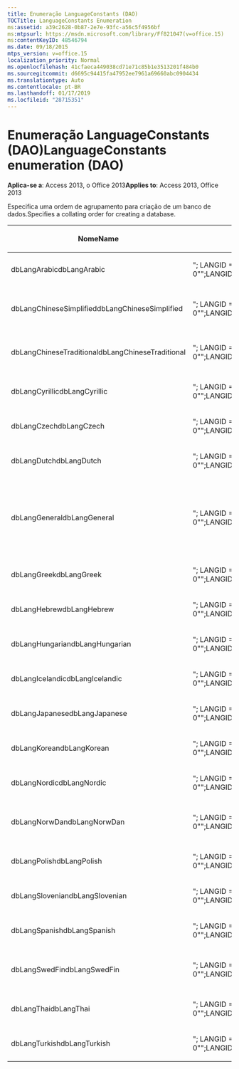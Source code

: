 ```yaml
---
title: Enumeração LanguageConstants (DAO)
TOCTitle: LanguageConstants Enumeration
ms:assetid: a39c2628-0b87-2e7e-93fc-a56c5f4956bf
ms:mtpsurl: https://msdn.microsoft.com/library/Ff821047(v=office.15)
ms:contentKeyID: 48546794
ms.date: 09/18/2015
mtps_version: v=office.15
localization_priority: Normal
ms.openlocfilehash: 41cfaeca449038cd71e71c85b1e3513201f484b0
ms.sourcegitcommit: d6695c94415fa47952ee7961a69660abc0904434
ms.translationtype: Auto
ms.contentlocale: pt-BR
ms.lasthandoff: 01/17/2019
ms.locfileid: "28715351"
---
```

# <a name="languageconstants-enumeration-dao"></a><span data-ttu-id="f459b-102">Enumeração LanguageConstants (DAO)</span><span class="sxs-lookup"><span data-stu-id="f459b-102">LanguageConstants enumeration (DAO)</span></span>


<span data-ttu-id="f459b-103">**Aplica-se a**: Access 2013, o Office 2013</span><span class="sxs-lookup"><span data-stu-id="f459b-103">**Applies to**: Access 2013, Office 2013</span></span>

<span data-ttu-id="f459b-104">Especifica uma ordem de agrupamento para criação de um banco de dados.</span><span class="sxs-lookup"><span data-stu-id="f459b-104">Specifies a collating order for creating a database.</span></span>

<table>
<colgroup>
<col style="width: 33%" />
<col style="width: 33%" />
<col style="width: 33%" />
</colgroup>
<thead>
<tr class="header">
<th><p><span data-ttu-id="f459b-105">Nome</span><span class="sxs-lookup"><span data-stu-id="f459b-105">Name</span></span></p></th>
<th><p><span data-ttu-id="f459b-106">Valor</span><span class="sxs-lookup"><span data-stu-id="f459b-106">Value</span></span></p></th>
<th><p><span data-ttu-id="f459b-107">Descrição</span><span class="sxs-lookup"><span data-stu-id="f459b-107">Description</span></span></p></th>
</tr>
</thead>
<tbody>
<tr class="odd">
<td><p><span data-ttu-id="f459b-108">dbLangArabic</span><span class="sxs-lookup"><span data-stu-id="f459b-108">dbLangArabic</span></span></p></td>
<td><p><span data-ttu-id="f459b-109">&quot;; LANGID = 0X0401; CP = 1256; PAÍS = 0&quot;</span><span class="sxs-lookup"><span data-stu-id="f459b-109">&quot;;LANGID=0x0401;CP=1256;COUNTRY=0&quot;</span></span></p></td>
<td><p><span data-ttu-id="f459b-110">Árabe</span><span class="sxs-lookup"><span data-stu-id="f459b-110">Arabic</span></span></p></td>
</tr>
<tr class="even">
<td><p><span data-ttu-id="f459b-111">dbLangChineseSimplified</span><span class="sxs-lookup"><span data-stu-id="f459b-111">dbLangChineseSimplified</span></span></p></td>
<td><p><span data-ttu-id="f459b-112">&quot;; LANGID = 0X0804; CP = 936; PAÍS = 0&quot;</span><span class="sxs-lookup"><span data-stu-id="f459b-112">&quot;;LANGID=0x0804;CP=936;COUNTRY=0&quot;</span></span></p></td>
<td><p><span data-ttu-id="f459b-113">Chinês simplificado</span><span class="sxs-lookup"><span data-stu-id="f459b-113">Simplified Chinese</span></span></p></td>
</tr>
<tr class="odd">
<td><p><span data-ttu-id="f459b-114">dbLangChineseTraditional</span><span class="sxs-lookup"><span data-stu-id="f459b-114">dbLangChineseTraditional</span></span></p></td>
<td><p><span data-ttu-id="f459b-115">&quot;; LANGID = 0X0404; CP = 950; PAÍS = 0&quot;</span><span class="sxs-lookup"><span data-stu-id="f459b-115">&quot;;LANGID=0x0404;CP=950;COUNTRY=0&quot;</span></span></p></td>
<td><p><span data-ttu-id="f459b-116">Chinês tradicional</span><span class="sxs-lookup"><span data-stu-id="f459b-116">Traditional Chinese</span></span></p></td>
</tr>
<tr class="even">
<td><p><span data-ttu-id="f459b-117">dbLangCyrillic</span><span class="sxs-lookup"><span data-stu-id="f459b-117">dbLangCyrillic</span></span></p></td>
<td><p><span data-ttu-id="f459b-118">&quot;; LANGID = 0X0419; CP = 1251; PAÍS = 0&quot;</span><span class="sxs-lookup"><span data-stu-id="f459b-118">&quot;;LANGID=0x0419;CP=1251;COUNTRY=0&quot;</span></span></p></td>
<td><p><span data-ttu-id="f459b-119">Russo</span><span class="sxs-lookup"><span data-stu-id="f459b-119">Russian</span></span></p></td>
</tr>
<tr class="odd">
<td><p><span data-ttu-id="f459b-120">dbLangCzech</span><span class="sxs-lookup"><span data-stu-id="f459b-120">dbLangCzech</span></span></p></td>
<td><p><span data-ttu-id="f459b-121">&quot;; LANGID = 0X0405; CP = 1250; PAÍS = 0&quot;</span><span class="sxs-lookup"><span data-stu-id="f459b-121">&quot;;LANGID=0x0405;CP=1250;COUNTRY=0&quot;</span></span></p></td>
<td><p><span data-ttu-id="f459b-122">Tcheco</span><span class="sxs-lookup"><span data-stu-id="f459b-122">Czech</span></span></p></td>
</tr>
<tr class="even">
<td><p><span data-ttu-id="f459b-123">dbLangDutch</span><span class="sxs-lookup"><span data-stu-id="f459b-123">dbLangDutch</span></span></p></td>
<td><p><span data-ttu-id="f459b-124">&quot;; LANGID = 0X0413; CP = 1252; PAÍS = 0&quot;</span><span class="sxs-lookup"><span data-stu-id="f459b-124">&quot;;LANGID=0x0413;CP=1252;COUNTRY=0&quot;</span></span></p></td>
<td><p><span data-ttu-id="f459b-125">Holandês</span><span class="sxs-lookup"><span data-stu-id="f459b-125">Dutch</span></span></p></td>
</tr>
<tr class="odd">
<td><p><span data-ttu-id="f459b-126">dbLangGeneral</span><span class="sxs-lookup"><span data-stu-id="f459b-126">dbLangGeneral</span></span></p></td>
<td><p><span data-ttu-id="f459b-127">&quot;; LANGID = 0X0409; CP = 1252; PAÍS = 0&quot;</span><span class="sxs-lookup"><span data-stu-id="f459b-127">&quot;;LANGID=0x0409;CP=1252;COUNTRY=0&quot;</span></span></p></td>
<td><p><span data-ttu-id="f459b-128">Inglês, alemão, francês, português, italiano e espanhol moderno</span><span class="sxs-lookup"><span data-stu-id="f459b-128">English, German, French, Portuguese, Italian, and Modern Spanish</span></span></p></td>
</tr>
<tr class="even">
<td><p><span data-ttu-id="f459b-129">dbLangGreek</span><span class="sxs-lookup"><span data-stu-id="f459b-129">dbLangGreek</span></span></p></td>
<td><p><span data-ttu-id="f459b-130">&quot;; LANGID = 0X0408; CP = 1253; PAÍS = 0&quot;</span><span class="sxs-lookup"><span data-stu-id="f459b-130">&quot;;LANGID=0x0408;CP=1253;COUNTRY=0&quot;</span></span></p></td>
<td><p><span data-ttu-id="f459b-131">Grego</span><span class="sxs-lookup"><span data-stu-id="f459b-131">Greek</span></span></p></td>
</tr>
<tr class="odd">
<td><p><span data-ttu-id="f459b-132">dbLangHebrew</span><span class="sxs-lookup"><span data-stu-id="f459b-132">dbLangHebrew</span></span></p></td>
<td><p><span data-ttu-id="f459b-133">&quot;; LANGID = 0X040D; CP = 1255; PAÍS = 0&quot;</span><span class="sxs-lookup"><span data-stu-id="f459b-133">&quot;;LANGID=0x040D;CP=1255;COUNTRY=0&quot;</span></span></p></td>
<td><p><span data-ttu-id="f459b-134">Hebraico</span><span class="sxs-lookup"><span data-stu-id="f459b-134">Hebrew</span></span></p></td>
</tr>
<tr class="even">
<td><p><span data-ttu-id="f459b-135">dbLangHungarian</span><span class="sxs-lookup"><span data-stu-id="f459b-135">dbLangHungarian</span></span></p></td>
<td><p><span data-ttu-id="f459b-136">&quot;; LANGID = 0X040E; CP = 1250; PAÍS = 0&quot;</span><span class="sxs-lookup"><span data-stu-id="f459b-136">&quot;;LANGID=0x040E;CP=1250;COUNTRY=0&quot;</span></span></p></td>
<td><p><span data-ttu-id="f459b-137">Húngaro</span><span class="sxs-lookup"><span data-stu-id="f459b-137">Hungarian</span></span></p></td>
</tr>
<tr class="odd">
<td><p><span data-ttu-id="f459b-138">dbLangIcelandic</span><span class="sxs-lookup"><span data-stu-id="f459b-138">dbLangIcelandic</span></span></p></td>
<td><p><span data-ttu-id="f459b-139">&quot;; LANGID = 0X040F; CP = 1252; PAÍS = 0&quot;</span><span class="sxs-lookup"><span data-stu-id="f459b-139">&quot;;LANGID=0x040F;CP=1252;COUNTRY=0&quot;</span></span></p></td>
<td><p><span data-ttu-id="f459b-140">Islandês</span><span class="sxs-lookup"><span data-stu-id="f459b-140">Icelandic</span></span></p></td>
</tr>
<tr class="even">
<td><p><span data-ttu-id="f459b-141">dbLangJapanese</span><span class="sxs-lookup"><span data-stu-id="f459b-141">dbLangJapanese</span></span></p></td>
<td><p><span data-ttu-id="f459b-142">&quot;; LANGID = 0X0411; CP = 932; PAÍS = 0&quot;</span><span class="sxs-lookup"><span data-stu-id="f459b-142">&quot;;LANGID=0x0411;CP=932;COUNTRY=0&quot;</span></span></p></td>
<td><p><span data-ttu-id="f459b-143">Japonês</span><span class="sxs-lookup"><span data-stu-id="f459b-143">Japanese</span></span></p></td>
</tr>
<tr class="odd">
<td><p><span data-ttu-id="f459b-144">dbLangKorean</span><span class="sxs-lookup"><span data-stu-id="f459b-144">dbLangKorean</span></span></p></td>
<td><p><span data-ttu-id="f459b-145">&quot;; LANGID = 0X0412; CP = 949; PAÍS = 0&quot;</span><span class="sxs-lookup"><span data-stu-id="f459b-145">&quot;;LANGID=0x0412;CP=949;COUNTRY=0&quot;</span></span></p></td>
<td><p><span data-ttu-id="f459b-146">Coreano</span><span class="sxs-lookup"><span data-stu-id="f459b-146">Korean</span></span></p></td>
</tr>
<tr class="even">
<td><p><span data-ttu-id="f459b-147">dbLangNordic</span><span class="sxs-lookup"><span data-stu-id="f459b-147">dbLangNordic</span></span></p></td>
<td><p><span data-ttu-id="f459b-148">&quot;; LANGID = 0X041D; CP = 1252; PAÍS = 0&quot;</span><span class="sxs-lookup"><span data-stu-id="f459b-148">&quot;;LANGID=0x041D;CP=1252;COUNTRY=0&quot;</span></span></p></td>
<td><p><span data-ttu-id="f459b-149">Nórdico</span><span class="sxs-lookup"><span data-stu-id="f459b-149">Nordic</span></span></p></td>
</tr>
<tr class="odd">
<td><p><span data-ttu-id="f459b-150">dbLangNorwDan</span><span class="sxs-lookup"><span data-stu-id="f459b-150">dbLangNorwDan</span></span></p></td>
<td><p><span data-ttu-id="f459b-151">&quot;; LANGID = 0X0406; CP = 1252; PAÍS = 0&quot;</span><span class="sxs-lookup"><span data-stu-id="f459b-151">&quot;;LANGID=0x0406;CP=1252;COUNTRY=0&quot;</span></span></p></td>
<td><p><span data-ttu-id="f459b-152">Norueguês e dinamarquês</span><span class="sxs-lookup"><span data-stu-id="f459b-152">Norwegian and Danish</span></span></p></td>
</tr>
<tr class="even">
<td><p><span data-ttu-id="f459b-153">dbLangPolish</span><span class="sxs-lookup"><span data-stu-id="f459b-153">dbLangPolish</span></span></p></td>
<td><p><span data-ttu-id="f459b-154">&quot;; LANGID = 0X0415; CP = 1250; PAÍS = 0&quot;</span><span class="sxs-lookup"><span data-stu-id="f459b-154">&quot;;LANGID=0x0415;CP=1250;COUNTRY=0&quot;</span></span></p></td>
<td><p><span data-ttu-id="f459b-155">Polonês</span><span class="sxs-lookup"><span data-stu-id="f459b-155">Polish</span></span></p></td>
</tr>
<tr class="odd">
<td><p><span data-ttu-id="f459b-156">dbLangSlovenian</span><span class="sxs-lookup"><span data-stu-id="f459b-156">dbLangSlovenian</span></span></p></td>
<td><p><span data-ttu-id="f459b-157">&quot;; LANGID = 0X0424; CP = 1250; PAÍS = 0&quot;</span><span class="sxs-lookup"><span data-stu-id="f459b-157">&quot;;LANGID=0x0424;CP=1250;COUNTRY=0&quot;</span></span></p></td>
<td><p><span data-ttu-id="f459b-158">Esloveno</span><span class="sxs-lookup"><span data-stu-id="f459b-158">Slovenian</span></span></p></td>
</tr>
<tr class="even">
<td><p><span data-ttu-id="f459b-159">dbLangSpanish</span><span class="sxs-lookup"><span data-stu-id="f459b-159">dbLangSpanish</span></span></p></td>
<td><p><span data-ttu-id="f459b-160">&quot;; LANGID = 0X040A; CP = 1252; PAÍS = 0&quot;</span><span class="sxs-lookup"><span data-stu-id="f459b-160">&quot;;LANGID=0x040A;CP=1252;COUNTRY=0&quot;</span></span></p></td>
<td><p><span data-ttu-id="f459b-161">Espanhol</span><span class="sxs-lookup"><span data-stu-id="f459b-161">Spanish</span></span></p></td>
</tr>
<tr class="odd">
<td><p><span data-ttu-id="f459b-162">dbLangSwedFin</span><span class="sxs-lookup"><span data-stu-id="f459b-162">dbLangSwedFin</span></span></p></td>
<td><p><span data-ttu-id="f459b-163">&quot;; LANGID = 0X041D; CP = 1252; PAÍS = 0&quot;</span><span class="sxs-lookup"><span data-stu-id="f459b-163">&quot;;LANGID=0x041D;CP=1252;COUNTRY=0&quot;</span></span></p></td>
<td><p><span data-ttu-id="f459b-164">Sueco e finlandês</span><span class="sxs-lookup"><span data-stu-id="f459b-164">Swedish and Finnish</span></span></p></td>
</tr>
<tr class="even">
<td><p><span data-ttu-id="f459b-165">dbLangThai</span><span class="sxs-lookup"><span data-stu-id="f459b-165">dbLangThai</span></span></p></td>
<td><p><span data-ttu-id="f459b-166">&quot;; LANGID = 0X041E; CP = 874; PAÍS = 0&quot;</span><span class="sxs-lookup"><span data-stu-id="f459b-166">&quot;;LANGID=0x041E;CP=874;COUNTRY=0&quot;</span></span></p></td>
<td><p><span data-ttu-id="f459b-167">Tailandês</span><span class="sxs-lookup"><span data-stu-id="f459b-167">Thai</span></span></p></td>
</tr>
<tr class="odd">
<td><p><span data-ttu-id="f459b-168">dbLangTurkish</span><span class="sxs-lookup"><span data-stu-id="f459b-168">dbLangTurkish</span></span></p></td>
<td><p><span data-ttu-id="f459b-169">&quot;; LANGID = 0X041F; CP = 1254; PAÍS = 0&quot;</span><span class="sxs-lookup"><span data-stu-id="f459b-169">&quot;;LANGID=0x041F;CP=1254;COUNTRY=0&quot;</span></span></p></td>
<td><p><span data-ttu-id="f459b-170">Turco</span><span class="sxs-lookup"><span data-stu-id="f459b-170">Turkish</span></span></p></td>
</tr>
</tbody>
</table>

